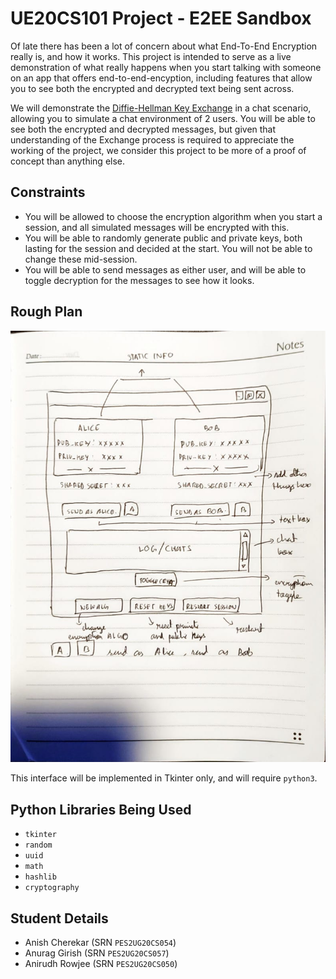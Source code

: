 # UE20CS101 Project - E2EE Sandbox

Of late there has been a lot of concern about what End-To-End Encryption really is, and how it works. This project is intended to serve as a live demonstration of what really happens when you start talking with someone on an app that offers end-to-end-encyption, including features that allow you to see both the encrypted and decrypted text being sent across.

We will demonstrate the [Diffie-Hellman Key Exchange](https://en.wikipedia.org/wiki/Diffie%E2%80%93Hellman_key_exchange) in a chat scenario, allowing you to simulate a chat environment of 2 users. You will be able to see both the encrypted and decrypted messages, but given that understanding of the Exchange process is required to appreciate the working of the project, we consider this project to be more of a proof of concept than anything else.

## Constraints
* You will be allowed to choose the encryption algorithm when you start a session, and all simulated messages will be encrypted with this.
* You will be able to randomly generate public and private keys, both lasting for the session and decided at the start. You will not be able to change these mid-session.
* You will be able to send messages as either user, and will be able to toggle decryption for the messages to see how it looks. 

## Rough Plan
![](./UI.jpeg)


This interface will be implemented in Tkinter only, and will require `python3`.

## Python Libraries Being Used
* `tkinter`
* `random`
* `uuid`
* `math`
* `hashlib`
* `cryptography`

## Student Details
* Anish Cherekar (SRN `PES2UG20CS054`)
* Anurag Girish (SRN `PES2UG20CS057`)
* Anirudh Rowjee (SRN `PES2UG20CS050`)
